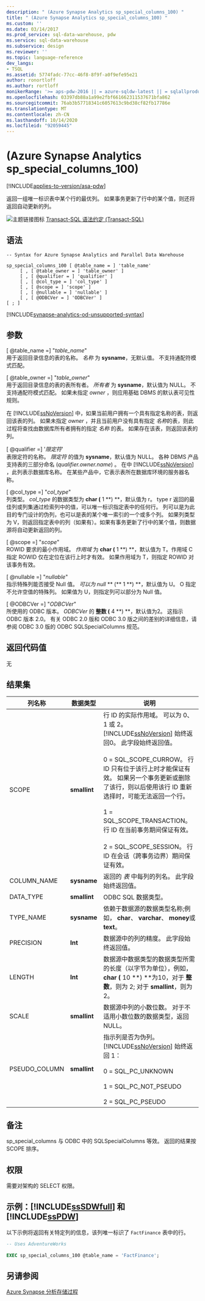 ```yaml
---
description: " (Azure Synapse Analytics sp_special_columns_100) "
title: " (Azure Synapse Analytics sp_special_columns_100) "
ms.custom: ''
ms.date: 03/14/2017
ms.prod_service: sql-data-warehouse, pdw
ms.service: sql-data-warehouse
ms.subservice: design
ms.reviewer: ''
ms.topic: language-reference
dev_langs:
- TSQL
ms.assetid: 5774fadc-77cc-46f8-8f9f-a0f9efe95e21
author: ronortloff
ms.author: rortloff
monikerRange: '>= aps-pdw-2016 || = azure-sqldw-latest || = sqlallproducts-allversions'
ms.openlocfilehash: 03397db88a1a99e2fbf661662311537671bfa862
ms.sourcegitcommit: 76ab3b57718341c6057613c9bd38cf82fb17786e
ms.translationtype: MT
ms.contentlocale: zh-CN
ms.lasthandoff: 10/14/2020
ms.locfileid: "92059445"
---
```

# <a name="sp_special_columns_100-azure-synapse-analytics"></a> (Azure Synapse Analytics sp_special_columns_100) 
[!INCLUDE[applies-to-version/asa-pdw](../../includes/applies-to-version/asa-pdw.md)]

  返回一组唯一标识表中某个行的最优列。 如果事务更新了行中的某个值，则还将返回自动更新的列。  
  
 ![主题链接图标](../../database-engine/configure-windows/media/topic-link.gif "“主题链接”图标") [Transact-SQL 语法约定 (Transact-SQL)](../../t-sql/language-elements/transact-sql-syntax-conventions-transact-sql.md)  
  
## <a name="syntax"></a>语法  
  
```syntaxsql  
-- Syntax for Azure Synapse Analytics and Parallel Data Warehouse  
  
sp_special_columns_100 [ @table_name = ] 'table_name'     
     [ , [ @table_owner = ] 'table_owner' ]   
     [ , [ @qualifier = ] 'qualifier' ]   
     [ , [ @col_type = ] 'col_type' ]   
     [ , [ @scope = ] 'scope' ]  
     [ , [ @nullable = ] 'nullable' ]   
     [ , [ @ODBCVer = ] 'ODBCVer' ]   
[ ; ]  
```

[!INCLUDE[synapse-analytics-od-unsupported-syntax](../../includes/synapse-analytics-od-unsupported-syntax.md)]
  
## <a name="arguments"></a>参数  
 [ @table_name =] "*table_name*"  
 用于返回目录信息的表的名称。 *名称* 为 **sysname**，无默认值。 不支持通配符模式匹配。  
  
 [ @table_owner =] "*table_owner*"  
 用于返回目录信息的表的表所有者。 *所有者* 为 **sysname**，默认值为 NULL。 不支持通配符模式匹配。 如果未指定 *owner* ，则应用基础 DBMS 的默认表可见性规则。  
  
 在 [!INCLUDE[ssNoVersion](../../includes/ssnoversion-md.md)] 中，如果当前用户拥有一个具有指定名称的表，则返回该表的列。 如果未指定 *owner* ，并且当前用户没有具有指定 *名称*的表，则此过程将查找由数据库所有者拥有的指定 *名称* 的表。 如果存在该表，则返回该表的列。  
  
 [ @qualifier =] '*限定符*'  
 表限定符的名称。 *限定符* 的值为 **sysname**，默认值为 NULL。 各种 DBMS 产品支持表的三部分命名 (*qualifier.owner.name*) 。 在中 [!INCLUDE[ssNoVersion](../../includes/ssnoversion-md.md)] ，此列表示数据库名称。 在某些产品中，它表示表所在数据库环境的服务器名称。  
  
 [ @col_type =] "*col_type*"  
 列类型。 *col_type* 的数据类型为 **char (** 1 **) **，默认值为 r。 type r 返回的最佳列或列集通过检索列中的值，可以唯一标识指定表中的任何行。 列可以是为此目的专门设计的伪列，也可以是表的某个唯一索引的一个或多个列。 如果列类型为 V，则返回指定表中的列（如果有）。如果有事务更新了行中的某个值，则数据源将自动更新返回的列。  
  
 [ @scope =] "*scope*"  
 ROWID 要求的最小作用域。 *作用域* 为 **char (** 1 **) **，默认值为 T。作用域 C 指定 ROWID 仅在定位在该行上时才有效。 如果作用域为 T，则指定 ROWID 对该事务有效。  
  
 [ @nullable =] "*nullable*"  
 指示特殊列能否接受 Null 值。 *可以为 null* ** (** 1 **) **，默认值为 U。 O 指定不允许空值的特殊列。 如果值为 U，则指定列可以部分为 Null 值。  
  
 [ @ODBCVer =] "*ODBCVer*"  
 所使用的 ODBC 版本。 *ODBCVer* 的 **整数 (** 4 **) **，默认值为2。 这指示 ODBC 版本 2.0。 有关 ODBC 2.0 版和 ODBC 3.0 版之间的差别的详细信息，请参阅 ODBC 3.0 版的 ODBC SQLSpecialColumns 规范。  
  
## <a name="return-code-values"></a>返回代码值  
 无  
  
## <a name="result-sets"></a>结果集  
  
|列名称|数据类型|说明|  
|-----------------|---------------|-----------------|  
|SCOPE|**smallint**|行 ID 的实际作用域。 可以为 0、1 或 2。 [!INCLUDE[ssNoVersion](../../includes/ssnoversion-md.md)] 始终返回0。 此字段始终返回值。<br /><br /> 0 = SQL_SCOPE_CURROW。 行 ID 只有位于该行上时才能保证有效。 如果另一个事务更新或删除了该行，则以后使用该行 ID 重新选择时，可能无法返回一个行。<br /><br /> 1 = SQL_SCOPE_TRANSACTION。 行 ID 在当前事务期间保证有效。<br /><br /> 2 = SQL_SCOPE_SESSION。 行 ID 在会话（跨事务边界）期间保证有效。|  
|COLUMN_NAME|**sysname**|返回的 *表* 中每列的列名。 此字段始终返回值。|  
|DATA_TYPE|**smallint**|ODBC SQL 数据类型。|  
|TYPE_NAME|**sysname**|依赖于数据源的数据类型名称;例如， **char**、 **varchar**、 **money**或 **text**。|  
|PRECISION|**Int**|数据源中的列的精度。 此字段始终返回值。|  
|LENGTH|**Int**|数据源中数据类型的数据类型所需的长度（以字节为单位），例如， **char (** 10 **) **为10，对于 **整数**，则为 2; 对于 **smallint**，则为2。|  
|SCALE|**smallint**|数据源中列的小数位数。 对于不适用小数位数的数据类型，返回 NULL。|  
|PSEUDO_COLUMN|**smallint**|指示列是否为伪列。 [!INCLUDE[ssNoVersion](../../includes/ssnoversion-md.md)] 始终返回 1：<br /><br /> 0 = SQL_PC_UNKNOWN<br /><br /> 1 = SQL_PC_NOT_PSEUDO<br /><br /> 2 = SQL_PC_PSEUDO|  
  
## <a name="remarks"></a>备注  
 sp_special_columns 与 ODBC 中的 SQLSpecialColumns 等效。 返回的结果按 SCOPE 排序。  
  
## <a name="permissions"></a>权限  
 需要对架构的 SELECT 权限。  
  
## <a name="examples-sssdwfull-and-sspdw"></a>示例：[!INCLUDE[ssSDWfull](../../includes/sssdwfull-md.md)] 和 [!INCLUDE[ssPDW](../../includes/sspdw-md.md)]  
 以下示例将返回有关特定列的信息，该列唯一标识了 `FactFinance` 表中的行。  
  
```sql  
-- Uses AdventureWorks  
  
EXEC sp_special_columns_100 @table_name = 'FactFinance';  
```  
  
## <a name="see-also"></a>另请参阅  
 [Azure Synapse 分析存储过程](../../relational-databases/system-stored-procedures/sql-data-warehouse-stored-procedures.md)  
  
  

